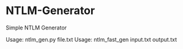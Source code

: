 # NTLM-Generator
Simple NTLM Generator

Usage: ntlm_gen.py file.txt
Usage: ntlm_fast_gen input.txt <number of threads> output.txt

